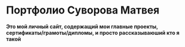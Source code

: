 # Портфолио Суворова Матвея
**Это мой личный сайт, содержащий мои главные проекты, сертификаты/грамоты/дипломы, и просто рассказываюший кто я такой**
